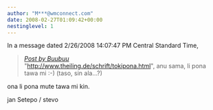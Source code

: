 ```yaml
---
author: "M***@wmconnect.com"
date: 2008-02-27T01:09:42+00:00
nestinglevel: 1
---
```

In a message dated 2/26/2008 14:07:47 PM Central Standard Time,  

> [_Post by Buubuu_](/iw4Df06M/zlango#post4)  
> "http://www.theiling.de/schrift/tokipona.html", anu sama, li pona  
> tawa mi :-) (taso, sin ala...?)  
> 

ona li pona mute tawa mi kin.  
  
jan Setepo / stevo </HTML>